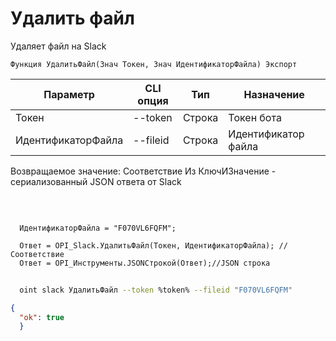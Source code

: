 ﻿---
sidebar_position: 4
---

# Удалить файл
 Удаляет файл на Slack



`Функция УдалитьФайл(Знач Токен, Знач ИдентификаторФайла) Экспорт`

  | Параметр | CLI опция | Тип | Назначение |
  |-|-|-|-|
  | Токен | --token | Строка | Токен бота |
  | ИдентификаторФайла | --fileid | Строка | Идентификатор файла |

  
  Возвращаемое значение:   Соответствие Из КлючИЗначение - сериализованный JSON ответа от Slack

<br/>




```bsl title="Пример кода"
  
  ИдентификаторФайла = "F070VL6FQFM";
  
  Ответ = OPI_Slack.УдалитьФайл(Токен, ИдентификаторФайла); //Соответствие
  Ответ = OPI_Инструменты.JSONСтрокой(Ответ);//JSON строка
```
	


```sh title="Пример команды CLI"
    
  oint slack УдалитьФайл --token %token% --fileid "F070VL6FQFM"

```

```json title="Результат"
{
  "ok": true
  }
```
